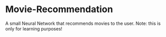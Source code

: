 # Movie-Recommendation
A small Neural Network that recommends movies to the user. Note: this is only for learning purposes!
